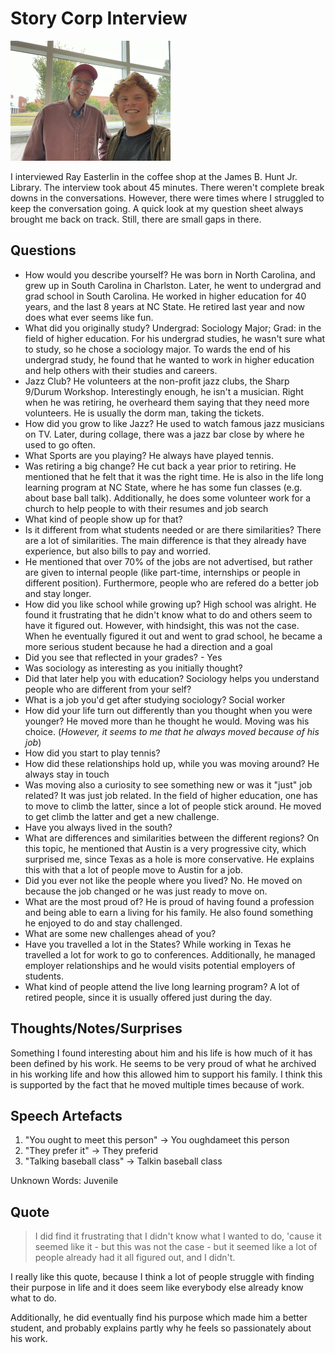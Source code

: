 # Story Corp Interview

<img src="./res/Story%20Corp%20Interview/IMG_8744-1700104227156-2.jpg" style="zoom:25%;" />

I interviewed Ray Easterlin in the coffee shop at the James B. Hunt Jr. Library. The interview took about 45 minutes. There weren't complete break downs in the conversations. However, there were times where I struggled to keep the conversation going. A quick look at my question sheet always brought me back on track. Still, there are small gaps in there.

## Questions

- How would you describe yourself?
  He was born in North Carolina, and grew up in South Carolina in Charlston. Later, he went to undergrad and grad school in South Carolina. He worked in higher education for 40 years, and the last 8 years at NC State. He retired last year and now does what ever seems like fun.
- What did you originally study?
  Undergrad: Sociology Major; Grad: in the field of higher education.
  For his undergrad studies, he wasn't sure what to study, so he chose a sociology major. To wards the end of his undergrad study, he found that he wanted to work in higher education and help others with their studies and careers.
- Jazz Club?
  He volunteers at the non-profit jazz clubs, the Sharp 9/Durum Workshop. Interestingly enough, he isn't a musician. Right when he was retiring, he overheard them saying that they need more volunteers. He is usually the dorm man, taking the tickets.
- How did you grow to like Jazz?
  He used to watch famous jazz musicians on TV. Later, during collage, there was a jazz bar close by where he used to go often. 
- What Sports are you playing?
  He always have played tennis. 
- Was retiring a big change?
  He cut back a year prior to retiring. He mentioned that he felt that it was the right time. He is also in the life long learning program at NC State, where he has some fun classes (e.g. about base ball talk). Additionally, he does some volunteer work for a church to help people to with their resumes and job search
- What kind of people show up for that?
- Is it different from what students needed or are there similarities?
  There are a lot of similarities. The main difference is that they already have experience, but also bills to pay and worried.
- He mentioned that over 70% of the jobs are not advertised, but rather are given to internal people (like part-time, internships or people in different position). Furthermore, people who are refered do a better job and stay longer.
- How did you like school while growing up?
  High school was alright. He found it frustrating that he didn't know what to do and others seem to have it figured out. However, with hindsight, this was not the case. When he eventually figured it out and went to grad school, he became a more serious student because he had a direction and a goal
- Did you see that reflected in your grades? - Yes
- Was sociology as interesting as you initially thought?
- Did that later help you with education? 
  Sociology helps you understand people who are different from your self?
- What is a job you'd get after studying sociology?
  Social worker
- How did your life turn out differently than you thought when you were younger?
  He moved more than he thought he would. Moving was his choice. (*However, it seems to me that he always moved because of his job*)
- How did you start to play tennis?
- How did these relationships hold up, while you was moving around? 
  He always stay in touch
- Was moving also a curiosity to see something new or was it "just" job related?
  It was just job related. In the field of higher education, one has to move to climb the latter, since a lot of people stick around.  He moved to get climb the latter and get a new challenge.
- Have you always lived in the south?
- What are differences and similarities between the different regions?
  On this topic, he mentioned that Austin is a very progressive city, which surprised me, since Texas as a hole is more conservative. He explains this with that a lot of people move to Austin for a job.
- Did you ever not like the people where you lived?
  No. He moved on because the job changed or he was just ready to move on.
- What are the most proud of?
  He is proud of having found a profession and being able to earn a living for his family. He also found something he enjoyed to do and stay challenged.
- What are some new challenges ahead of you?
- Have you travelled a lot in the States?
  While working in Texas he travelled a lot for work to go to conferences. Additionally, he managed employer relationships and he would visits potential employers of students.
- What kind of people attend the live long learning program?
  A lot of retired people, since it is usually offered just during the day.

## Thoughts/Notes/Surprises

Something I found interesting about him and his life is how much of it has been defined by his work. He seems to be very proud of what he archived in his working life and how this allowed him to support his family. I think this is supported by the fact that he moved multiple times because of work.

## Speech Artefacts

1. "You ought to meet this person" $\to$ You oughdameet this person
2. "They prefer it" $\to$ They preferid
3. "Talking baseball class" $\to$ Talkin baseball class

Unknown Words: Juvenile

## Quote

>  I did find it frustrating that I didn't know what I wanted to do, 'cause it seemed like it - but this was not the case - but it seemed like a lot of people already had it all figured out, and I didn't.

I really like this quote, because I think a lot of people struggle with finding their purpose in life and it does seem like everybody else already know what to do.

Additionally, he did eventually find his purpose which made him a better student, and probably explains partly why he feels so passionately about his work.
